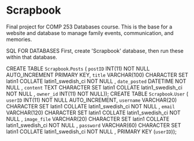 # Scrapbook
Final project for COMP 253 Databases course. This is the base for a website and database to manage family events, communication, and memories.




SQL FOR DATABASES
First, create 'Scrapbook' database, then run these within that database.

CREATE TABLE `Scrapbook`.`Posts` ( `postID` INT(11) NOT NULL AUTO_INCREMENT PRIMARY KEY, 
                                  `title` VARCHAR(100) CHARACTER SET latin1 COLLATE latin1_swedish_ci NOT NULL , 
                                  `date_posted` DATETIME NOT NULL , 
                                  `content` TEXT CHARACTER SET latin1 COLLATE latin1_swedish_ci NOT NULL , 
                                  `owner_id` INT(11) NOT NULL));
CREATE TABLE `Scrapbook`.`User` ( `userID` INT(11) NOT NULL AUTO_INCREMENT,
                                 `username` VARCHAR(20) CHARACTER SET latin1 COLLATE latin1_swedish_ci NOT NULL ,
                                 `email` VARCHAR(120) CHARACTER SET latin1 COLLATE latin1_swedish_ci NOT NULL , 
                                 `image_file` VARCHAR(20) CHARACTER SET latin1 COLLATE latin1_swedish_ci NOT NULL ,
                                 `password` VARCHAR(60) CHARACTER SET latin1 COLLATE latin1_swedish_ci NOT NULL ,
                                 PRIMARY KEY (`userID`));
                                  
